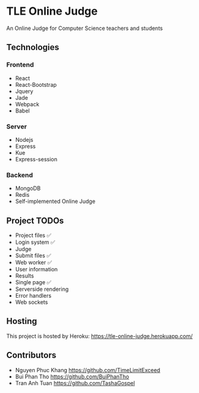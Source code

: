 # TLE Online Judge
An Online Judge for Computer Science teachers and students

## Technologies
### Frontend
- React
- React-Bootstrap
- Jquery
- Jade
- Webpack
- Babel

### Server
- Nodejs
- Express
- Kue
- Express-session

### Backend
- MongoDB
- Redis
- Self-implemented Online Judge

## Project TODOs
- Project files :white_check_mark:
- Login system :white_check_mark:
- Judge
- Submit files :white_check_mark:
- Web worker :white_check_mark:
- User information
- Results
- Single page :white_check_mark:
- Serverside rendering
- Error handlers
- Web sockets

## Hosting
This project is hosted by Heroku: <https://tle-online-judge.herokuapp.com/>

## Contributors
- Nguyen Phuc Khang <https://github.com/TimeLimitExceed>
- Bui Phan Tho <https://github.com/BuiPhanTho>
- Tran Anh Tuan <https://github.com/TashaGospel>
